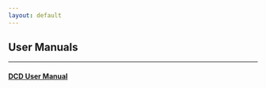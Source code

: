 ```yaml
---
layout: default
---
```



## User Manuals

---

#### [DCD User Manual](http://docs.sunstoneengineering.com/dcd)
